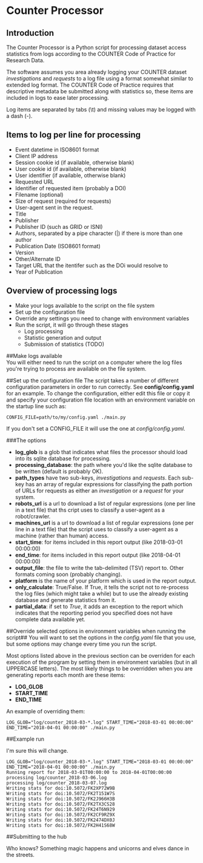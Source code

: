 # Counter Processor

## Introduction

The Counter Processor is a Python script for processing dataset access statistics from logs
according to the COUNTER Code of Practice for Research Data.

The software assumes you area already logging your COUNTER dataset *investigations* and *requests* to a log file using a format somewhat similar to extended log format.  The COUNTER Code of Practice requires that descriptive metadata be submitted along with statistics so, these items are included in logs to ease later processing.

Log items are separated by tabs (\t) and missing values may be logged with a dash (-).

## Items to log per line for processing
- Event datetime in ISO8601 format
- Client IP address
- Session cookie id (if available, otherwise blank)
- User cookie id (if available, otherwise blank)
- User identifier (if available, otherwise blank)
- Requested URL
- Identifier of requested item (probably a DOI)
- Filename (optional)
- Size of request (required for requests)
- User-agent sent in the request.
- Title
- Publisher
- Publisher ID (such as GRID or ISNI)
- Authors, separated by a pipe character (|) if there is more than one author
- Publication Date (ISO8601 format)
- Version
- Other/Alternate ID
- Target URL that the itentifer such as the DOi would resolve to
- Year of Publication

## Overview of processing logs

- Make your logs available to the script on the file system
- Set up the configuration file
- Override any settings you need to change with environment variables
- Run the script, it will go through these stages
  - Log processing
  - Statistic generation and output
  - Submission of statistics (TODO)

##Make logs available  
You will either need to run the script on a computer where the log files you're trying to process are available on the file system.

##Set up the configuration file
The script takes a number of different configuration parameters in order to run correctly.  See **config/config.yaml** for an example.  To change the configuration, either edit this file or copy it and specify your configuration file location with an environment variable on the startup line such as:

```CONFIG_FILE=path/to/my/config.yaml ./main.py```

If you don't set a CONFIG_FILE it will use the one at *config/config.yaml*.

###The options
- **log_glob** is a glob that indicates what files the processor should load into its sqlite database for processing.
- **processing_database**: the path where you'd like the sqlite database to be written (default is probably OK).
- **path_types** have two sub-keys, *investigations* and *requests*. Each sub-key has an array of regular expressions for classifying the path portion of URLs for requests as either an *investigation* or a *request* for your system.
- **robots_url** is a url to download a list of regular expressions (one per line in a text file) that ths cript uses to classify a user-agent as a robot/crawler.
- **machines_url** is a url to download a list of regular expressions (one per line in a text file) that the script uses to classify a user-agent as a machine (rather than human) access.
- **start_time**: for items included in this report output (like 2018-03-01 00:00:00)
- **end_time**: for items included in this report output (like 2018-04-01 00:00:00)
- **output_file**: the file to write the tab-delimited (TSV) report to.  Other formats coming soon (probably changing).
- **platform** is the name of your platform which is used in the report output.
- **only_calculate**: True/False. If True, it tells the script not to re-process the log files (which might take a while) but to use the already existing database and generate statistics from it.
- **partial_data**: if set to *True*, it adds an exception to the report which indicates that the reporting period you specified does not have complete data available yet.

##Override selected options in environment variables when running the script##
You will want to set the options in the *config.yaml* file that you use, but some options may change every time you run the script. 

Most options listed above in the previous section can be overriden for each execution of the program by setting them in environment variables (but in all UPPERCASE letters).  The most likely things to be overridden when you are generating reports each month are these items:

- **LOG_GLOB**
- **START_TIME**
- **END_TIME**

An example of overriding them:

```LOG_GLOB="log/counter_2018-03-*.log" START_TIME="2018-03-01 00:00:00" END_TIME="2018-04-01 00:00:00" ./main.py```

##Example run

I'm sure this will change.

```
LOG_GLOB="log/counter_2018-03-*.log" START_TIME="2018-03-01 00:00:00" END_TIME="2018-04-01 00:00:00" ./main.py
Running report for 2018-03-01T00:00:00 to 2018-04-01T00:00:00
processing log/counter_2018-03-06.log
processing log/counter_2018-03-07.log
Writing stats for doi:10.5072/FK2XP72W9B
Writing stats for doi:10.5072/FK2T151W7S
Writing stats for doi:10.5072/FK2J966H3B
Writing stats for doi:10.5072/FK2TX3CS28
Writing stats for doi:10.5072/FK24T6N929
Writing stats for doi:10.5072/FK2CF9RZ9X
Writing stats for doi:10.5072/FK2474DX0J
Writing stats for doi:10.5072/FK2H41S68W
```

##Submitting to the hub

Who knows? Something magic happens and unicorns and elves dance in the streets.
